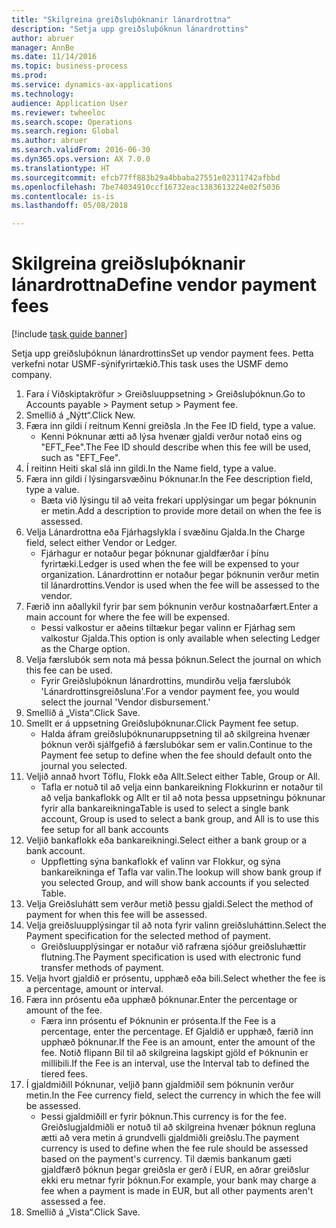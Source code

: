 ```yaml
--- 
title: "Skilgreina greiðsluþóknanir lánardrottna"
description: "Setja upp greiðsluþóknun lánardrottins"
author: abruer
manager: AnnBe
ms.date: 11/14/2016
ms.topic: business-process
ms.prod: 
ms.service: dynamics-ax-applications
ms.technology: 
audience: Application User
ms.reviewer: twheeloc
ms.search.scope: Operations
ms.search.region: Global
ms.author: abruer
ms.search.validFrom: 2016-06-30
ms.dyn365.ops.version: AX 7.0.0
ms.translationtype: HT
ms.sourcegitcommit: efcb77ff883b29a4bbaba27551e02311742afbbd
ms.openlocfilehash: 7be74034910ccf16732eac1383613224e02f5036
ms.contentlocale: is-is
ms.lasthandoff: 05/08/2018

---
```

# <a name="define-vendor-payment-fees"></a><span data-ttu-id="502bf-103">Skilgreina greiðsluþóknanir lánardrottna</span><span class="sxs-lookup"><span data-stu-id="502bf-103">Define vendor payment fees</span></span>

[!include [task guide banner](../../includes/task-guide-banner.md)]

<span data-ttu-id="502bf-104">Setja upp greiðsluþóknun lánardrottins</span><span class="sxs-lookup"><span data-stu-id="502bf-104">Set up vendor payment fees.</span></span> <span data-ttu-id="502bf-105">Þetta verkefni notar USMF-sýnifyrirtækið.</span><span class="sxs-lookup"><span data-stu-id="502bf-105">This task uses the USMF demo company.</span></span>

1. <span data-ttu-id="502bf-106">Fara í Viðskiptakröfur > Greiðsluuppsetning > Greiðsluþóknun.</span><span class="sxs-lookup"><span data-stu-id="502bf-106">Go to Accounts payable > Payment setup > Payment fee.</span></span>
2. <span data-ttu-id="502bf-107">Smellið á „Nýtt“.</span><span class="sxs-lookup"><span data-stu-id="502bf-107">Click New.</span></span>
3. <span data-ttu-id="502bf-108">Færa inn gildi í reitnum Kenni greiðsla .</span><span class="sxs-lookup"><span data-stu-id="502bf-108">In the Fee ID field, type a value.</span></span>
    * <span data-ttu-id="502bf-109">Kenni Þóknunar ætti að lýsa hvenær gjaldi verður notað eins og "EFT_Fee".</span><span class="sxs-lookup"><span data-stu-id="502bf-109">The Fee ID should describe when this fee will be used, such as "EFT_Fee".</span></span>  
4. <span data-ttu-id="502bf-110">Í reitinn Heiti skal slá inn gildi.</span><span class="sxs-lookup"><span data-stu-id="502bf-110">In the Name field, type a value.</span></span>
5. <span data-ttu-id="502bf-111">Færa inn gildi í lýsingarsvæðinu Þóknunar.</span><span class="sxs-lookup"><span data-stu-id="502bf-111">In the Fee description field, type a value.</span></span>
    * <span data-ttu-id="502bf-112">Bæta við lýsingu til að veita frekari upplýsingar um þegar þóknunin er metin.</span><span class="sxs-lookup"><span data-stu-id="502bf-112">Add a description to provide more detail on when the fee is assessed.</span></span>  
6. <span data-ttu-id="502bf-113">Velja Lánardrottna eða Fjárhagslykla í svæðinu Gjalda.</span><span class="sxs-lookup"><span data-stu-id="502bf-113">In the Charge field, select either Vendor or Ledger.</span></span>
    * <span data-ttu-id="502bf-114">Fjárhagur er notaður þegar þóknunar gjaldfærðar í þínu fyrirtæki.</span><span class="sxs-lookup"><span data-stu-id="502bf-114">Ledger is used when the fee will be expensed to your organization.</span></span>  <span data-ttu-id="502bf-115">Lánardrottinn er notaður þegar þóknunin verður metin til lánardrottins.</span><span class="sxs-lookup"><span data-stu-id="502bf-115">Vendor is used when the fee will be assessed to the vendor.</span></span>  
7. <span data-ttu-id="502bf-116">Færið inn aðallykil fyrir þar sem þóknunin verður kostnaðarfært.</span><span class="sxs-lookup"><span data-stu-id="502bf-116">Enter a main account for where the fee will be expensed.</span></span>
    * <span data-ttu-id="502bf-117">Þessi valkostur er aðeins tiltækur þegar valinn er Fjárhag sem valkostur Gjalda.</span><span class="sxs-lookup"><span data-stu-id="502bf-117">This option is only available when selecting Ledger as the Charge option.</span></span>  
8. <span data-ttu-id="502bf-118">Velja færslubók sem nota má þessa þóknun.</span><span class="sxs-lookup"><span data-stu-id="502bf-118">Select the journal on which this fee can be used.</span></span> 
    * <span data-ttu-id="502bf-119">Fyrir Greiðsluþóknun lánardrottins, mundirðu velja færslubók 'Lánardrottinsgreiðsluna'.</span><span class="sxs-lookup"><span data-stu-id="502bf-119">For a vendor payment fee, you would select the journal 'Vendor disbursement.'</span></span>  
9. <span data-ttu-id="502bf-120">Smellið á „Vista“.</span><span class="sxs-lookup"><span data-stu-id="502bf-120">Click Save.</span></span>
10. <span data-ttu-id="502bf-121">Smellt er á uppsetning Greiðsluþóknunar.</span><span class="sxs-lookup"><span data-stu-id="502bf-121">Click Payment fee setup.</span></span>
    * <span data-ttu-id="502bf-122">Halda áfram greiðsluþóknunaruppsetning til að skilgreina hvenær þóknun verði sjálfgefið á færslubókar sem er valin.</span><span class="sxs-lookup"><span data-stu-id="502bf-122">Continue to the Payment fee setup to define when the fee should default onto the journal you selected.</span></span>  
11. <span data-ttu-id="502bf-123">Veljið annað hvort Töflu, Flokk eða Allt.</span><span class="sxs-lookup"><span data-stu-id="502bf-123">Select either Table, Group or All.</span></span>
    * <span data-ttu-id="502bf-124">Tafla er notuð til að velja einn bankareikning Flokkurinn er notaður til að velja bankaflokk og Allt er til að nota þessa uppsetningu þóknunar fyrir alla bankareikninga</span><span class="sxs-lookup"><span data-stu-id="502bf-124">Table is used to select a single bank account, Group is used to select a bank group, and All is to use this fee setup for all bank accounts</span></span>  
12. <span data-ttu-id="502bf-125">Veljið bankaflokk eða bankareikningi.</span><span class="sxs-lookup"><span data-stu-id="502bf-125">Select either a bank group or a bank account.</span></span>
    * <span data-ttu-id="502bf-126">Uppfletting sýna bankaflokk ef valinn var Flokkur, og sýna bankareikninga ef Tafla var valin.</span><span class="sxs-lookup"><span data-stu-id="502bf-126">The lookup will show bank group if you selected Group, and will show bank accounts if you selected Table.</span></span>  
13. <span data-ttu-id="502bf-127">Velja Greiðsluhátt sem verður metið þessu gjaldi.</span><span class="sxs-lookup"><span data-stu-id="502bf-127">Select the method of payment for when this fee will be assessed.</span></span>
14. <span data-ttu-id="502bf-128">Velja greiðsluupplýsingar til að nota fyrir valinn greiðsluháttinn.</span><span class="sxs-lookup"><span data-stu-id="502bf-128">Select the Payment specification for the selected method of payment.</span></span>
    * <span data-ttu-id="502bf-129">Greiðsluupplýsingar er notaður við rafræna sjóður greiðsluhættir flutning.</span><span class="sxs-lookup"><span data-stu-id="502bf-129">The Payment specification is used with electronic fund transfer methods of payment.</span></span>  
15. <span data-ttu-id="502bf-130">Velja hvort gjaldið er prósentu, upphæð eða bili.</span><span class="sxs-lookup"><span data-stu-id="502bf-130">Select whether the fee is a percentage, amount or interval.</span></span>
16. <span data-ttu-id="502bf-131">Færa inn prósentu eða upphæð þóknunar.</span><span class="sxs-lookup"><span data-stu-id="502bf-131">Enter the percentage or amount of the fee.</span></span>
    * <span data-ttu-id="502bf-132">Færa inn prósentu ef Þóknunin er prósenta.</span><span class="sxs-lookup"><span data-stu-id="502bf-132">If the Fee is a percentage, enter the percentage.</span></span> <span data-ttu-id="502bf-133">Ef Gjaldið er upphæð, færið inn upphæð þóknunar.</span><span class="sxs-lookup"><span data-stu-id="502bf-133">If the Fee is an amount, enter the amount of the fee.</span></span> <span data-ttu-id="502bf-134">Notið flipann Bil til að skilgreina lagskipt gjöld ef Þóknunin er millibili.</span><span class="sxs-lookup"><span data-stu-id="502bf-134">If the Fee is an interval, use the Interval tab to defined the tiered fees.</span></span>  
17. <span data-ttu-id="502bf-135">Í gjaldmiðill Þóknunar, veljið þann gjaldmiðil sem þóknunin verður metin.</span><span class="sxs-lookup"><span data-stu-id="502bf-135">In the Fee currency field, select the currency in which the fee will be assessed.</span></span>
    * <span data-ttu-id="502bf-136">Þessi gjaldmiðill er fyrir þóknun.</span><span class="sxs-lookup"><span data-stu-id="502bf-136">This currency is for the fee.</span></span> <span data-ttu-id="502bf-137">Greiðslugjaldmiðli er notuð til að skilgreina hvenær þóknun regluna ætti að vera metin á grundvelli gjaldmiðli greiðslu.</span><span class="sxs-lookup"><span data-stu-id="502bf-137">The payment currency is used to define when the fee rule should be assessed based on the payment's currency.</span></span> <span data-ttu-id="502bf-138">Til dæmis bankanum gæti gjaldfærð þóknun þegar greiðsla er gerð í EUR, en aðrar greiðslur ekki eru metnar fyrir þóknun.</span><span class="sxs-lookup"><span data-stu-id="502bf-138">For example, your bank may charge a fee when a payment is made in EUR, but all other payments aren't assessed a fee.</span></span>  
18. <span data-ttu-id="502bf-139">Smellið á „Vista“.</span><span class="sxs-lookup"><span data-stu-id="502bf-139">Click Save.</span></span>


